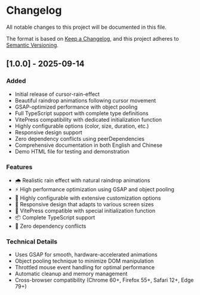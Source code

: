# Changelog

All notable changes to this project will be documented in this file.

The format is based on [Keep a Changelog](https://keepachangelog.com/en/1.0.0/),
and this project adheres to [Semantic Versioning](https://semver.org/spec/v2.0.0.html).

## [1.0.0] - 2025-09-14

### Added
- Initial release of cursor-rain-effect
- Beautiful raindrop animations following cursor movement
- GSAP-optimized performance with object pooling
- Full TypeScript support with complete type definitions
- VitePress compatibility with dedicated initialization function
- Highly configurable options (color, size, duration, etc.)
- Responsive design support
- Zero dependency conflicts using peerDependencies
- Comprehensive documentation in both English and Chinese
- Demo HTML file for testing and demonstration

### Features
- 🌧️ Realistic rain effect with natural raindrop animations
- ⚡ High performance optimization using GSAP and object pooling
- 🔧 Highly configurable with extensive customization options
- 📱 Responsive design that adapts to various screen sizes
- 🎯 VitePress compatible with special initialization function
- 📦 Complete TypeScript support
- 🎨 Zero dependency conflicts

### Technical Details
- Uses GSAP for smooth, hardware-accelerated animations
- Object pooling technique to minimize DOM manipulation
- Throttled mouse event handling for optimal performance
- Automatic cleanup and memory management
- Cross-browser compatibility (Chrome 60+, Firefox 55+, Safari 12+, Edge 79+)
